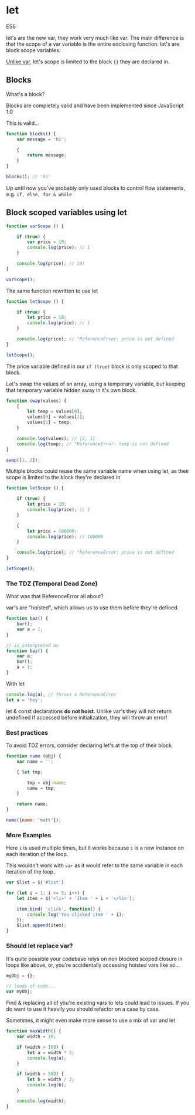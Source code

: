 # let

<div class="spec es6">ES6</div>

let's are the new var, they work very much like var. The main difference is that the scope of a var variable is the entire enclosing function. let's are block scope variables.

[Unlike var](/variables/var), let's scope is limited to the block `{}` they are declared in.

## Blocks
What's a block?

Blocks are completely valid and have been implemented since JavaScript 1.0

This is valid...
```javascript
function blocks() {
    var message = 'hi';

    {
        return message;
    }
}

blocks(); // 'hi'
```

Up until now you've probably only used blocks to control flow statements, e.g. `if, else, for & while`

## Block scoped variables using let

```javascript
function varScope () {

    if (true) {
        var price = 10;
        console.log(price); // 1
    }

    console.log(price); // 10!
}

varScope();
```

The same function rewritten to use let

```javascript
function letScope () {

    if (true) {
        let price = 10;
        console.log(price); // 1
    }

    console.log(price); // "ReferenceError: price is not defined
}

letScope();
```
The price variable defined in our `if (true)` block is only scoped to that block.

Let's swap the values of an array, using a temporary variable, but keeping that temporary variable hidden away in it's own block.

```javascript
function swap(values) {
    {
        let temp = values[0];
        values[0] = values[1];
        values[1] = temp;
    }

    console.log(values); // [2, 1]
    console.log(temp); // "ReferenceError: temp is not defined
}

swap([1, 2]);
```

Multiple blocks could reuse the same variable name when using let, as  their scope is limited to the block they're declared in

```javascript
function letScope () {

    if (true) {
        let price = 10;
        console.log(price); // 1
    }

    {
        let price = 100000;
        console.log(price); // 100000
    }

    console.log(price); // "ReferenceError: price is not defined
}

letScope();
```

### The TDZ (Temporal Dead Zone)
What was that ReferenceError all about?

var's are "hoisted", which allows us to use them before they're defined.
```javascript
function baz() {
    bar();
    var a = 1;
}

// is interpreted as
function baz() {
    var a;
    bar();
    a = 1;
}
```

With let

```javascript
console.log(a); // throws a ReferenceError
let a = 'hey';
```

let & const declarations **do not hoist**. Unlike var's they will not return undefined if accessed before initialization, they will throw an error!

### Best practices
To avoid TDZ errors, consider declaring let's at the top of their block

```javascript
function name (obj) {
    var name = '';

    { let tmp;

        tmp = obj.name;
        name = tmp;
    }

    return name;
}

name({name: 'matt'});
```

### More Examples

Here `i` is used multiple times, but it works because `i` is a new instance on each iteration of the loop.

This wouldn't work with `var` as it would refer to the same variable in each iteration of the loop.

```javascript
var $list = $('#list')

for (let i = 1; i <= 5; i++) {
    let item = $('<li>' + 'Item ' + i + '</li>');

    item.bind( 'click', function() {
        console.log('You clicked item ' + i);
    });
    $list.append(item);
}
```

### Should let replace var?
It's quite possible your codebase relys on non blocked scoped closure in loops like above, or, you're accidentally accessing hoisted vars like so...

```javascript
myObj = {};

// loads of code...
var myObj;
```
Find & replacing all of you're existing vars to lets could lead to issues. If you do want to use it heavily you should refactor on a case by case.

Sometimes, it might even make more sense to use a mix of var and let

```javascript
function maxWidth() {
    var width = 10;

    if (width > 100) {
        let a = width * 2;
        console.log(a);
    }

    if (width > 500) {
        let b = width / 2;
        console.log(b);
    }

    console.log(width);
}
```
